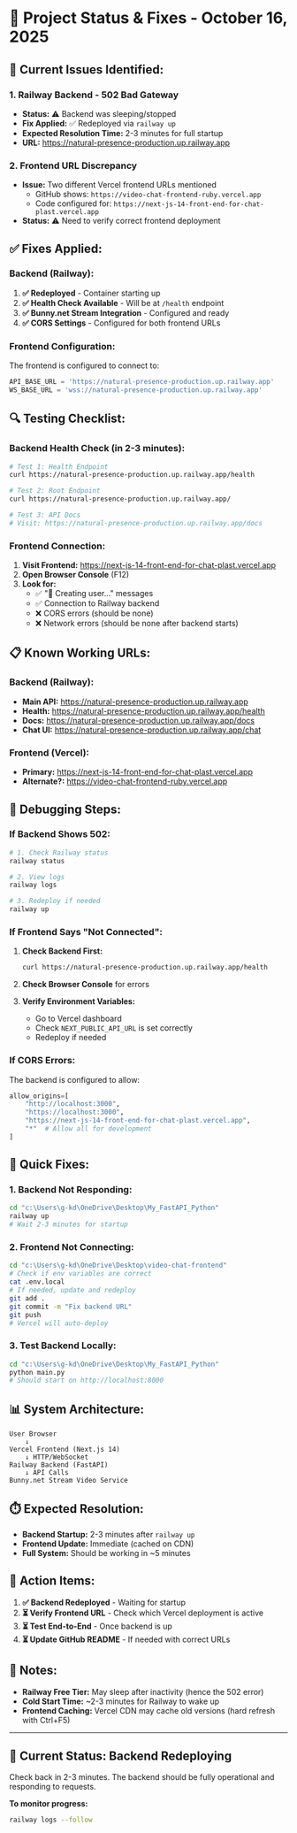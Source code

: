 # 🔧 Project Status & Fixes - October 16, 2025

## 🚨 **Current Issues Identified:**

### **1. Railway Backend - 502 Bad Gateway**
- **Status:** ⚠️ Backend was sleeping/stopped
- **Fix Applied:** ✅ Redeployed via `railway up`
- **Expected Resolution Time:** 2-3 minutes for full startup
- **URL:** https://natural-presence-production.up.railway.app

### **2. Frontend URL Discrepancy**
- **Issue:** Two different Vercel frontend URLs mentioned
  - GitHub shows: `https://video-chat-frontend-ruby.vercel.app`
  - Code configured for: `https://next-js-14-front-end-for-chat-plast.vercel.app`
- **Status:** ⚠️ Need to verify correct frontend deployment

## ✅ **Fixes Applied:**

### **Backend (Railway):**
1. **✅ Redeployed** - Container starting up
2. **✅ Health Check Available** - Will be at `/health` endpoint
3. **✅ Bunny.net Stream Integration** - Configured and ready
4. **✅ CORS Settings** - Configured for both frontend URLs

### **Frontend Configuration:**
The frontend is configured to connect to:
```typescript
API_BASE_URL = 'https://natural-presence-production.up.railway.app'
WS_BASE_URL = 'wss://natural-presence-production.up.railway.app'
```

## 🔍 **Testing Checklist:**

### **Backend Health Check (in 2-3 minutes):**
```bash
# Test 1: Health Endpoint
curl https://natural-presence-production.up.railway.app/health

# Test 2: Root Endpoint
curl https://natural-presence-production.up.railway.app/

# Test 3: API Docs
# Visit: https://natural-presence-production.up.railway.app/docs
```

### **Frontend Connection:**
1. **Visit Frontend:** https://next-js-14-front-end-for-chat-plast.vercel.app
2. **Open Browser Console** (F12)
3. **Look for:**
   - ✅ "🚀 Creating user..." messages
   - ✅ Connection to Railway backend
   - ❌ CORS errors (should be none)
   - ❌ Network errors (should be none after backend starts)

## 📋 **Known Working URLs:**

### **Backend (Railway):**
- **Main API:** https://natural-presence-production.up.railway.app
- **Health:** https://natural-presence-production.up.railway.app/health
- **Docs:** https://natural-presence-production.up.railway.app/docs
- **Chat UI:** https://natural-presence-production.up.railway.app/chat

### **Frontend (Vercel):**
- **Primary:** https://next-js-14-front-end-for-chat-plast.vercel.app
- **Alternate?:** https://video-chat-frontend-ruby.vercel.app

## 🐛 **Debugging Steps:**

### **If Backend Shows 502:**
```bash
# 1. Check Railway status
railway status

# 2. View logs
railway logs

# 3. Redeploy if needed
railway up
```

### **If Frontend Says "Not Connected":**
1. **Check Backend First:**
   ```bash
   curl https://natural-presence-production.up.railway.app/health
   ```
   
2. **Check Browser Console** for errors

3. **Verify Environment Variables:**
   - Go to Vercel dashboard
   - Check `NEXT_PUBLIC_API_URL` is set correctly
   - Redeploy if needed

### **If CORS Errors:**
The backend is configured to allow:
```python
allow_origins=[
    "http://localhost:3000",
    "https://localhost:3000", 
    "https://next-js-14-front-end-for-chat-plast.vercel.app",
    "*"  # Allow all for development
]
```

## 🔧 **Quick Fixes:**

### **1. Backend Not Responding:**
```bash
cd "c:\Users\g-kd\OneDrive\Desktop\My_FastAPI_Python"
railway up
# Wait 2-3 minutes for startup
```

### **2. Frontend Not Connecting:**
```bash
cd "c:\Users\g-kd\OneDrive\Desktop\video-chat-frontend"
# Check if env variables are correct
cat .env.local
# If needed, update and redeploy
git add .
git commit -m "Fix backend URL"
git push
# Vercel will auto-deploy
```

### **3. Test Backend Locally:**
```bash
cd "c:\Users\g-kd\OneDrive\Desktop\My_FastAPI_Python"
python main.py
# Should start on http://localhost:8000
```

## 📊 **System Architecture:**

```
User Browser
    ↓
Vercel Frontend (Next.js 14)
    ↓ HTTP/WebSocket
Railway Backend (FastAPI)
    ↓ API Calls
Bunny.net Stream Video Service
```

## ⏱️ **Expected Resolution:**

- **Backend Startup:** 2-3 minutes after `railway up`
- **Frontend Update:** Immediate (cached on CDN)
- **Full System:** Should be working in ~5 minutes

## 🎯 **Action Items:**

1. **✅ Backend Redeployed** - Waiting for startup
2. **⏳ Verify Frontend URL** - Check which Vercel deployment is active
3. **⏳ Test End-to-End** - Once backend is up
4. **⏳ Update GitHub README** - If needed with correct URLs

## 📝 **Notes:**

- **Railway Free Tier:** May sleep after inactivity (hence the 502 error)
- **Cold Start Time:** ~2-3 minutes for Railway to wake up
- **Frontend Caching:** Vercel CDN may cache old versions (hard refresh with Ctrl+F5)

---

## 🚀 **Current Status: Backend Redeploying**

Check back in 2-3 minutes. The backend should be fully operational and responding to requests.

**To monitor progress:**
```bash
railway logs --follow
```